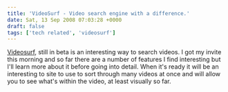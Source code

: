 ```yaml
---
title: 'VideoSurf - Video search engine with a difference.'
date: Sat, 13 Sep 2008 07:03:28 +0000
draft: false
tags: ['tech related', 'videosurf']
---
```


[Videosurf](http://www.videosurf.com/about), still in beta is an interesting way to search videos. I got my invite this morning and so far there are a number of features I find interesting but I'll learn more about it before going into detail. When it's ready it will be an interesting to site to use to sort through many videos at once and will allow you to see what's within the video, at least visually so far.